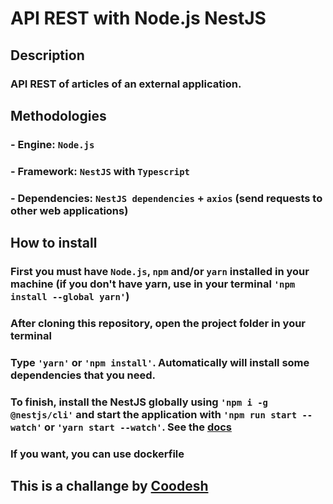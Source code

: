 # API REST with Node.js NestJS

## Description
### API REST of articles of an external application.

## Methodologies
### - Engine: `Node.js`
### - Framework: `NestJS` with `Typescript`
### - Dependencies: `NestJS dependencies` + `axios` (send requests to other web applications)

## How to install
### First you must have `Node.js`, `npm` and/or `yarn` installed in your machine (if you don't have yarn, use in your terminal `'npm install --global yarn'`)
### After cloning this repository, open the project folder in your terminal
### Type `'yarn'` or `'npm install'`. Automatically will install some dependencies that you need.
### To finish, install the NestJS globally using `'npm i -g @nestjs/cli'` and start the application with `'npm run start --watch'` or `'yarn start --watch'`. See the [docs](https://docs.nestjs.com/)

### If you want, you can use dockerfile

## This is a challange by [__Coodesh__](https://coodesh.com/)
